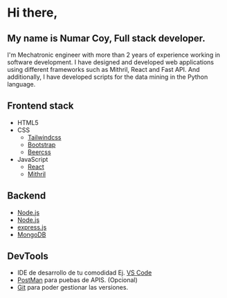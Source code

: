 # Hi there, 
## My name is Numar Coy, Full stack developer.

I'm Mechatronic engineer with more than 2 years of experience working in software development. I have designed and developed web applications using different frameworks such as Mithril, React and Fast API. And additionally, I have developed scripts for the data mining in the Python language.

## Frontend stack

- HTML5
- CSS
  - [Tailwindcss](https://tailwindcss.com/)
  - [Bootstrap](https://getbootstrap.com/)
  - [Beercss](https://www.beercss.com/)
- JavaScript
  - [React](https://react.dev/)
  - [Mithril](https://mithril.js.org/)

## Backend 
- [Node.js](https://nodejs.org/es/)
- [Node.js](https://nodejs.org/es/)
- [express.js](https://expressjs.com/es/)
- [MongoDB](https://www.mongodb.com/es)

## DevTools

- IDE de desarrollo de tu comodidad Ej. [VS Code](https://code.visualstudio.com/download)
- [PostMan](https://www.postman.com/downloads/) para puebas de APIS. (Opcional)
- [Git](https://git-scm.com/downloads) para poder gestionar las versiones.

